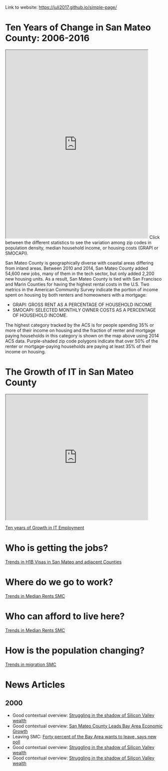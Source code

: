 Link to website: https://juli2017.github.io/simple-page/  
# Ten Years of Change in San Mateo County: 2006-2016  
<iframe src="https://juli2017.github.io/leaflet-maps-with-google-sheets-polygons/" width="90%" height="600"></iframe>  
Click between the different statistics to see the variation among zip codes in population density, median household income, or housing costs (GRAPI or SMOCAPI).  

San Mateo County is geographically diverse with coastal areas differing from inland areas. Between 2010 and 2014, San Mateo County added 54,600 new jobs, many of them in the tech sector, but only added 2,200 new housing units. As a result, San Mateo County is tied with San Francisco and Marin Counties for having the highest rental costs in the U.S. Two metrics in the American Community Survey indicate the portion of income spent on housing by both renters and homeowners with a mortgage: 

* GRAPI: GROSS RENT AS A PERCENTAGE OF HOUSEHOLD INCOME    
* SMOCAPI: SELECTED MONTHLY OWNER COSTS AS A PERCENTAGE OF HOUSEHOLD INCOME.   

The highest category tracked by the ACS is for people spending 35% or more of their income on housing and the fraction of renter and mortgage paying households in this category is shown on the map above using 2014 ACS data. Purple-shaded zip code polygons indicate that over 50% of the renter or mortgage-paying households are paying at least 35% of their income on housing.
 


# The Growth of IT in San Mateo County  

<iframe src="https://juli2017.github.io/EmployerPointMap/" width="90%" height="400"></iframe>  


<a href="https://juli2017.github.io/SMCEvolutionofIT/">Ten years of Growth in IT Employment</a>  




# Who is getting the jobs?
<a href="https://juli2017.github.io/WhoIsWorking">Trends in H1B Visas in San Mateo and adjacent Counties</a>

# Where do we go to work?
<a href="https://juli2017.github.io/SMCMedianRent/">Trends in Median Rents SMC</a>

# Who can afford to live here?
<a href="https://juli2017.github.io/SMCMedianRent/">Trends in Median Rents SMC</a>

# How is the population changing?
<a href="https://juli2017.github.io/PopulationChange/">Trends in migration SMC</a>


# News Articles
## 2000
* Good contextual overview: <a href="https://www.usatoday.com/story/tech/2014/11/03/east-palo-alto-philanthropy-facebook-silicon-valley/16244117/">Struggling in the shadow of Silicon Valley wealth</a>
* Good contextual overview: <a href="http://www.siliconvalleyoneworld.com/2015/05/28/san-mateo-county-leads-economic-growth/">San Mateo County Leads Bay Area Economic Growth</a>
* Leaving SMC: <a href="http://sf.curbed.com/2017/3/31/15140036/bay-area-leaving-poll-san-francisco">Forty percent of the Bay Area wants to leave, says new poll</a>
* Good contextual overview: <a href="https://www.usatoday.com/story/tech/2014/11/03/east-palo-alto-philanthropy-facebook-silicon-valley/16244117/">Struggling in the shadow of Silicon Valley wealth</a>
* Good contextual overview: <a href="https://www.usatoday.com/story/tech/2014/11/03/east-palo-alto-philanthropy-facebook-silicon-valley/16244117/">Struggling in the shadow of Silicon Valley wealth</a>

